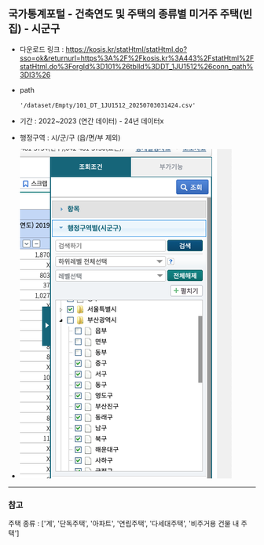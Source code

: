 ## 국가통계포털  - 건축연도 및 주택의 종류별 미거주 주택(빈집) - 시군구
- 다운로드 링크 :  https://kosis.kr/statHtml/statHtml.do?sso=ok&returnurl=https%3A%2F%2Fkosis.kr%3A443%2FstatHtml%2FstatHtml.do%3ForgId%3D101%26tblId%3DDT_1JU1512%26conn_path%3DI3%26

- path 
    ```
    '/dataset/Empty/101_DT_1JU1512_20250703031424.csv'
    ```


- 기간 : 2022~2023 (연간 데이터) - 24년 데이터x
- 행정구역 : 시/군/구 (읍/면/부 제외)
- ![info](/dataset/Empty/etc/1.png)

---
### 참고
주택 종류 : ['계', '단독주택', '아파트', '연립주택', '다세대주택', '비주거용 건물 내 주택']